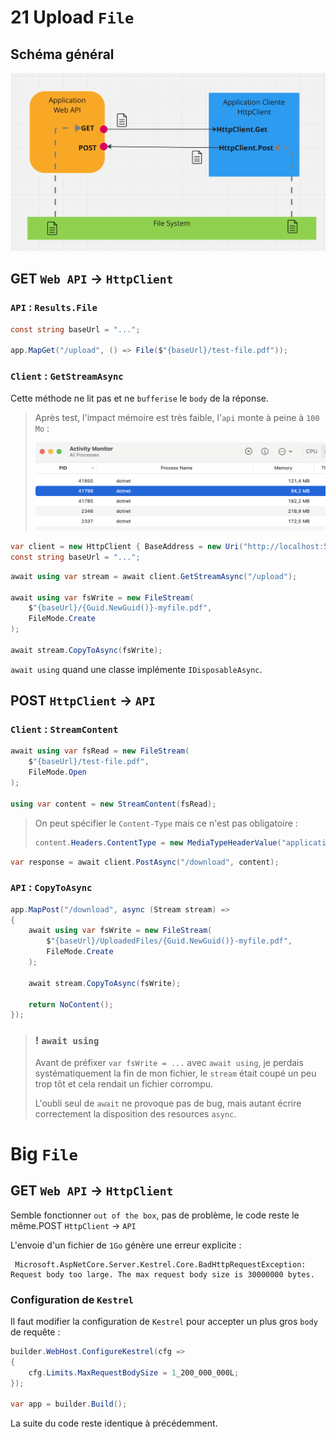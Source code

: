# 21 Upload `File`

## Schéma général

<img src="assets/general-purpose-file-upload.png" alt="general-purpose-file-upload" />



## GET `Web API` -> `HttpClient`

### `API` : `Results.File`

```cs
const string baseUrl = "...";

app.MapGet("/upload", () => File($"{baseUrl}/test-file.pdf"));
```



### `Client` : `GetStreamAsync`

Cette méthode ne lit pas et ne `bufferise` le `body` de la réponse.

> Après test, l'impact mémoire est très faible, l'`api` monte à peine à `100 Mo` :
>
> <img src="assets/api-memory-consume.png" alt="api-memory-consume" />

```cs
var client = new HttpClient { BaseAddress = new Uri("http://localhost:5013") };
const string baseUrl = "...";
```
```cs
await using var stream = await client.GetStreamAsync("/upload");

await using var fsWrite = new FileStream(
    $"{baseUrl}/{Guid.NewGuid()}-myfile.pdf",
    FileMode.Create
);

await stream.CopyToAsync(fsWrite);
```

`await using` quand une classe implémente `IDisposableAsync`.



## POST `HttpClient` -> `API`

### `Client` : `StreamContent`

```cs
await using var fsRead = new FileStream(
    $"{baseUrl}/test-file.pdf",
    FileMode.Open
);

using var content = new StreamContent(fsRead);
```

> On peut spécifier le `Content-Type` mais ce n'est pas obligatoire :
>
> ```cs
> content.Headers.ContentType = new MediaTypeHeaderValue("application/octet-stream");
> ```


```cs
var response = await client.PostAsync("/download", content);
```



### `API` : `CopyToAsync`

```cs
app.MapPost("/download", async (Stream stream) =>
{
    await using var fsWrite = new FileStream(
        $"{baseUrl}/UploadedFiles/{Guid.NewGuid()}-myfile.pdf",
        FileMode.Create
    );

    await stream.CopyToAsync(fsWrite);

    return NoContent();
});
```

> ### ! `await using`
>
> Avant de préfixer `var fsWrite = ...` avec `await using`, je perdais systématiquement la fin de mon fichier, le `stream` était coupé un peu trop tôt et cela rendait un fichier corrompu.
>
> L'oubli seul de `await` ne provoque pas de bug, mais autant écrire correctement la disposition des resources `async`.



# Big `File`

## GET `Web API` -> `HttpClient`

Semble fonctionner `out of the box`, pas de problème, le code reste le même.POST `HttpClient` -> `API`

L'envoie d'un fichier de `1Go` génère une erreur explicite :

```
 Microsoft.AspNetCore.Server.Kestrel.Core.BadHttpRequestException: Request body too large. The max request body size is 30000000 bytes.
```



### Configuration de `Kestrel`

Il faut modifier la configuration de `Kestrel` pour accepter un plus gros `body` de requête :

```cs
builder.WebHost.ConfigureKestrel(cfg =>
{
    cfg.Limits.MaxRequestBodySize = 1_200_000_000L;
});

var app = builder.Build();
```

La suite du code reste identique à précédemment.
